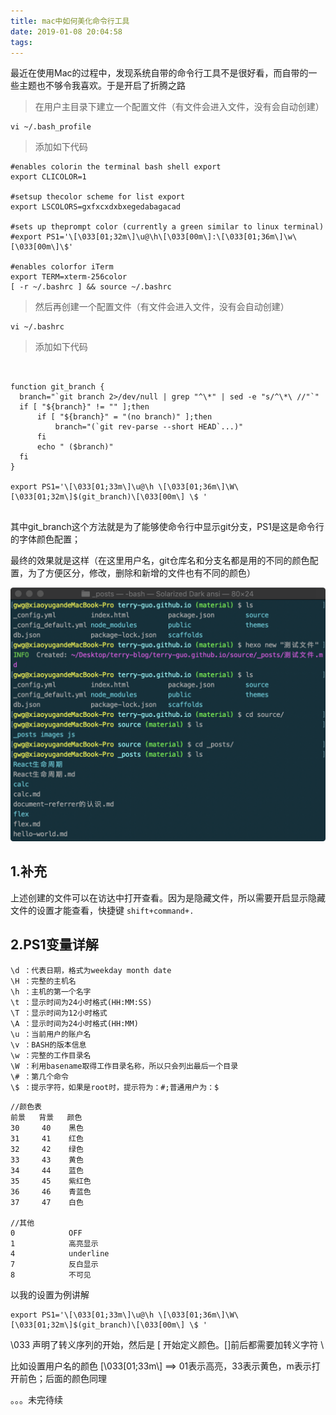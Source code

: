 ```yaml
---
title: mac中如何美化命令行工具
date: 2019-01-08 20:04:58
tags:
---
```


​	最近在使用Mac的过程中，发现系统自带的命令行工具不是很好看，而自带的一些主题也不够令我喜欢。于是开启了折腾之路

> 在用户主目录下建立一个配置文件（有文件会进入文件，没有会自动创建）

~~~
vi ~/.bash_profile
~~~

> 添加如下代码
>

~~~
#enables colorin the terminal bash shell export
export CLICOLOR=1

#setsup thecolor scheme for list export
export LSCOLORS=gxfxcxdxbxegedabagacad
 
#sets up theprompt color (currently a green similar to linux terminal)
#export PS1='\[\033[01;32m\]\u@\h\[\033[00m\]:\[\033[01;36m\]\w\[\033[00m\]\$'

#enables colorfor iTerm
export TERM=xterm-256color
[ -r ~/.bashrc ] && source ~/.bashrc
~~~



> 然后再创建一个配置文件（有文件会进入文件，没有会自动创建）

~~~
vi ~/.bashrc
~~~

> 添加如下代码

~~~


function git_branch {
  branch="`git branch 2>/dev/null | grep "^\*" | sed -e "s/^\*\ //"`"
  if [ "${branch}" != "" ];then
      if [ "${branch}" = "(no branch)" ];then
          branch="(`git rev-parse --short HEAD`...)"
      fi
      echo " ($branch)"
  fi
}

export PS1='\[\033[01;33m\]\u@\h \[\033[01;36m\]\W\[\033[01;32m\]$(git_branch)\[\033[00m\] \$ '


~~~

其中git_branch这个方法就是为了能够使命令行中显示git分支，PS1是这是命令行的字体颜色配置；

最终的效果就是这样（在这里用户名，git仓库名和分支名都是用的不同的颜色配置，为了方便区分，修改，删除和新增的文件也有不同的颜色）

![](mac中如何美化命令行工具/img02.png)

## 1.补充

上述创建的文件可以在访达中打开查看。因为是隐藏文件，所以需要开启显示隐藏文件的设置才能查看，快捷键 `shift+command+.`



## 2.PS1变量详解

~~~
\d ：代表日期，格式为weekday month date
\H ：完整的主机名
\h ：主机的第一个名字
\t ：显示时间为24小时格式(HH:MM:SS)
\T ：显示时间为12小时格式
\A ：显示时间为24小时格式(HH:MM)
\u ：当前用户的账户名
\v ：BASH的版本信息
\w ：完整的工作目录名
\W ：利用basename取得工作目录名称，所以只会列出最后一个目录
\# ：第几个命令
\$ ：提示字符，如果是root时，提示符为：#;普通用户为：$
~~~

~~~
//颜色表
前景   背景   颜色
30     40    黑色
31     41    红色
32     42    绿色
33     43    黄色
34     44    蓝色
35     45    紫红色
36     46    青蓝色
37     47    白色

//其他
0            OFF
1            高亮显示
4            underline            
7            反白显示
8            不可见
~~~

以我的设置为例讲解

~~~
export PS1='\[\033[01;33m\]\u@\h \[\033[01;36m\]\W\[\033[01;32m\]$(git_branch)\[\033[00m\] \$ '
~~~

\033 声明了转义序列的开始，然后是 [ 开始定义颜色。[]前后都需要加转义字符 \

比如设置用户名的颜色 \[\033[01;33m\\] ==> 01表示高亮，33表示黄色，m表示打开前色；后面的颜色同理



。。。未完待续